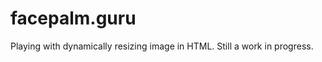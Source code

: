 facepalm.guru
=============

Playing with dynamically resizing image in HTML.  Still a work in progress.
